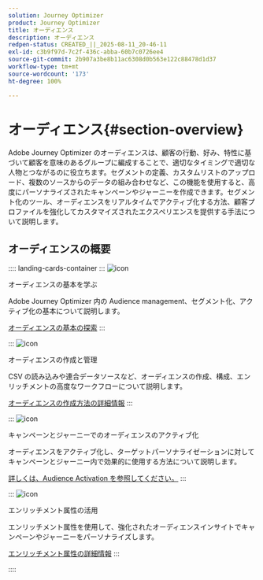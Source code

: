 ```yaml
---
solution: Journey Optimizer
product: Journey Optimizer
title: オーディエンス
description: オーディエンス
redpen-status: CREATED_||_2025-08-11_20-46-11
exl-id: c3b9f97d-7c2f-436c-abba-60b7c0726ee4
source-git-commit: 2b907a3be8b11ac6308d0b563e122c88478d1d37
workflow-type: tm+mt
source-wordcount: '173'
ht-degree: 100%

---
```


# オーディエンス{#section-overview}

Adobe Journey Optimizer のオーディエンスは、顧客の行動、好み、特性に基づいて顧客を意味のあるグループに編成することで、適切なタイミングで適切な人物とつながるのに役立ちます。セグメントの定義、カスタムリストのアップロード、複数のソースからのデータの組み合わせなど、この機能を使用すると、高度にパーソナライズされたキャンペーンやジャーニーを作成できます。セグメント化のツール、オーディエンスをリアルタイムでアクティブ化する方法、顧客プロファイルを強化してカスタマイズされたエクスペリエンスを提供する手法について説明します。

## オーディエンスの概要

:::: landing-cards-container
:::
![icon](https://cdn.experienceleague.adobe.com/icons/circle-play.svg?lang=ja)

オーディエンスの基本を学ぶ

Adobe Journey Optimizer 内の Audience management、セグメント化、アクティブ化の基本について説明します。

[オーディエンスの基本の探索](../using/audience/about-audiences.md)
:::

:::
![icon](https://cdn.experienceleague.adobe.com/icons/list-check.svg?lang=ja)

オーディエンスの作成と管理

CSV の読み込みや連合データソースなど、オーディエンスの作成、構成、エンリッチメントの高度なワークフローについて説明します。

[オーディエンスの作成方法の詳細情報](create-landing-page.md)
:::

:::
![icon](https://cdn.experienceleague.adobe.com/icons/bullseye.svg?lang=ja)

キャンペーンとジャーニーでのオーディエンスのアクティブ化

オーディエンスをアクティブ化し、ターゲットパーソナライゼーションに対してキャンペーンとジャーニー内で効果的に使用する方法について説明します。

[詳しくは、Audience Activation を参照してください。](../using/audience/target-audiences.md)
:::

:::
![icon](https://cdn.experienceleague.adobe.com/icons/puzzle-piece.svg?lang=ja)

エンリッチメント属性の活用

エンリッチメント属性を使用して、強化されたオーディエンスインサイトでキャンペーンやジャーニーをパーソナライズします。

[エンリッチメント属性の詳細情報](../using/audience/enrichment-attributes.md)
:::

::::
